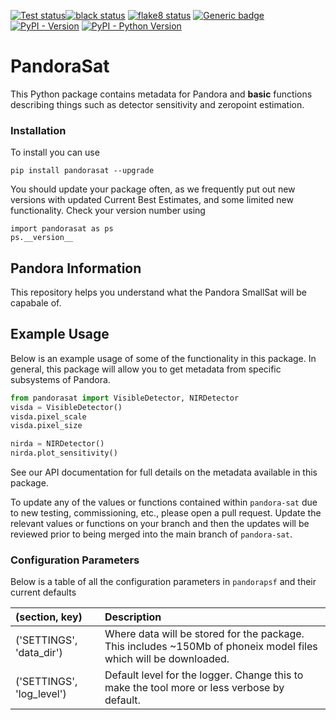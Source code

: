 <a href="https://github.com/pandoramission/pandora-sat/actions/workflows/tests.yml"><img src="https://github.com/pandoramission/pandora-sat/workflows/tests/badge.svg" alt="Test status"/></a><a href="https://github.com/pandoramission/pandora-sat/actions/workflows/black.yml"><img src="https://github.com/pandoramission/pandora-sat/workflows/black/badge.svg" alt="black status"/></a> <a href="https://github.com/pandoramission/pandora-sat/actions/workflows/flake8.yml"><img src="https://github.com/pandoramission/pandora-sat/workflows/flake8/badge.svg" alt="flake8 status"/></a> [![Generic badge](https://img.shields.io/badge/documentation-live-blue.svg)](https://pandoramission.github.io/pandora-sat/)
[![PyPI - Version](https://img.shields.io/pypi/v/pandorasat)](https://pypi.org/project/pandorasat/)
[![PyPI - Python Version](https://img.shields.io/pypi/pyversions/pandorasat)](https://pypi.org/project/pandorasat/)

# PandoraSat

This Python package contains metadata for Pandora and **basic** functions describing things such as detector sensitivity and zeropoint estimation.

### Installation

To install you can use

```
pip install pandorasat --upgrade
```

You should update your package often, as we frequently put out new versions with updated Current Best Estimates, and some limited new functionality. Check your version number using

```
import pandorasat as ps
ps.__version__
```

## Pandora Information

This repository helps you understand what the Pandora SmallSat will be capabale of.

## Example Usage

Below is an example usage of some of the functionality in this package. In general, this package will allow you to get metadata from specific subsystems of Pandora.

```python
from pandorasat import VisibleDetector, NIRDetector
visda = VisibleDetector()
visda.pixel_scale
visda.pixel_size

nirda = NIRDetector()
nirda.plot_sensitivity()
```

See our API documentation for full details on the metadata available in this package.

To update any of the values or functions contained within `pandora-sat` due to new testing, commissioning, etc., please open a pull request. Update the relevant values or functions on your branch and then the updates will be reviewed prior to being merged into the main branch of `pandora-sat`.

### Configuration Parameters

Below is a table of all the configuration parameters in `pandorapsf` and their current defaults

|                 (section, key)                          | Description                                                                                                                                              |
|:------------------------------------------|:---------------------------------------------------------------------------------------------------------------------------------------------------------|
| ('SETTINGS', 'data_dir')                  | Where data will be stored for the package. This includes ~150Mb of phoneix model files which will be downloaded.                                                   |
| ('SETTINGS', 'log_level')                 | Default level for the logger. Change this to make the tool more or less verbose by default.                                                              |
